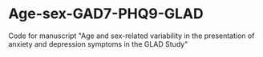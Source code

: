 # Age-sex-GAD7-PHQ9-GLAD
Code for manuscript "Age and sex-related variability in the presentation of anxiety and depression symptoms in the GLAD Study" 
